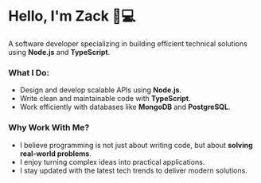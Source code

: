 # Hello, I'm Zack 👨💻  
A software developer specializing in building efficient technical solutions using **Node.js** and **TypeScript**.  

### What I Do:  
- Design and develop scalable APIs using **Node.js**.  
- Write clean and maintainable code with **TypeScript**.  
- Work efficiently with databases like **MongoDB** and **PostgreSQL**.  

### Why Work With Me?  
- I believe programming is not just about writing code, but about **solving real-world problems**.  
- I enjoy turning complex ideas into practical applications.  
- I stay updated with the latest tech trends to deliver modern solutions.  
